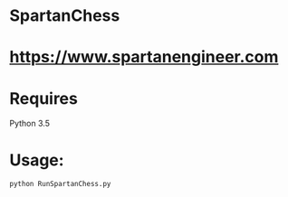 # SpartanChess

# https://www.spartanengineer.com

# Requires
Python 3.5

# Usage:
```sh
python RunSpartanChess.py
```
